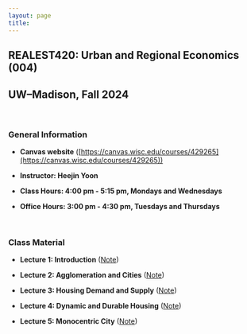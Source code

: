 ```yaml
---
layout: page
title: 　
---
```


## **REALEST420: Urban and Regional Economics (004)**
## UW&ndash;Madison, Fall 2024

<br/> 

### General Information

 - **Canvas website** ([https://canvas.wisc.edu/courses/429265](https://canvas.wisc.edu/courses/429265))

 - **Instructor: Heejin Yoon**

 - **Class Hours: 4:00 pm - 5:15 pm, Mondays and Wednesdays**
 
 - **Office Hours: 3:00 pm - 4:30 pm, Tuesdays and Thursdays**

<br/> 

### Class Material

 - **Lecture 1: Introduction** ([Note](RE420/RE420_Lecture1_Introduction.pdf))
 
 - **Lecture 2: Agglomeration and Cities** ([Note](RE420/RE420_Lecture2_Agglomeration_and_Cities.pdf))
 
 - **Lecture 3: Housing Demand and Supply** ([Note](RE420/RE420_Lecture3_Housing_Demand_and_Supply.pdf))

 - **Lecture 4: Dynamic and Durable Housing** ([Note](RE420/RE420_Lecture4_Dynamic_and_Durable_Housing.pdf))

 - **Lecture 5: Monocentric City** ([Note](RE420/RE420_Lecture5_Monocentric_City.pdf))


<br/>

<!--- ### Teaching Assistant (KAIST College of Business)
 
 - **Corporate Valuation (MBA)**, Fall 2019
--->

